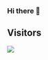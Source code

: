 ### Hi there 👋






## Visitors
![](https://komarev.com/ghpvc/?username=RishitMungra&style=plastic&color=blue)
